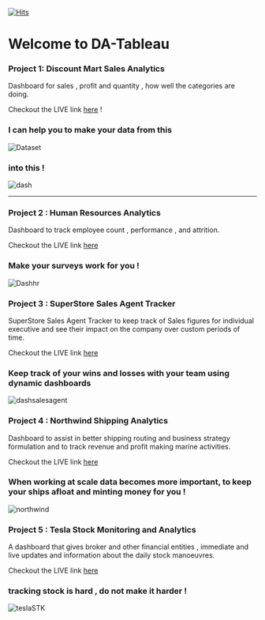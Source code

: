 [![Hits](https://hits.seeyoufarm.com/api/count/incr/badge.svg?url=https%3A%2F%2Fgithub.com%2FGhaiyur%2FDA-Tableau&count_bg=%23000000&title_bg=%23000000&icon=&icon_color=%23E7E7E7&title=Visitors&edge_flat=false)](https://hits.seeyoufarm.com)

# Welcome to DA-Tableau

### Project 1: Discount Mart Sales Analytics

Dashboard for sales , profit and quantity , how well the categories are doing. 

Checkout the LIVE link [here](https://public.tableau.com/views/DiscountMartSalesAnalytics_16251963203240/Dashboard?:language=en-US&:display_count=n&:origin=viz_share_link) !

### I can help you to make your data from this 

![Dataset](https://user-images.githubusercontent.com/26713317/124206649-615f0700-db01-11eb-80f3-db8f2c74b209.png)

### into this !

![dash](https://user-images.githubusercontent.com/26713317/124217163-6ded5a80-db15-11eb-8198-984c6a85179b.png)

---

### Project 2 : Human Resources Analytics 

Dashboard to track employee count , performance , and attrition.

Checkout the LIVE link [here](https://public.tableau.com/app/profile/ghaiyur/viz/GreenDestinationsHumanResourcesAnalytics/HRAnalytics)

### Make your surveys work for you !

![Dashhr](https://user-images.githubusercontent.com/26713317/124340072-49a28400-dbd0-11eb-9085-da3e4b26b212.png)

### Project 3 : SuperStore Sales Agent Tracker

SuperStore Sales Agent Tracker to keep track of Sales figures for individual executive and see their impact on the company over custom periods of time.

Checkout the LIVE link [here](https://public.tableau.com/app/profile/ghaiyur/viz/SuperStoreSalesAgentTracker_16252897490430/SalesAgentTracker)

### Keep track of your wins and losses with your team using dynamic dashboards 

![dashsalesagent](https://user-images.githubusercontent.com/26713317/124344101-21c21900-dbee-11eb-9629-75a3afb04bd4.png)

### Project 4 : Northwind Shipping Analytics 

Dashboard to assist in better shipping routing and business strategy formulation and to track revenue and profit making marine activities.

Checkout the LIVE link [here](https://public.tableau.com/app/profile/ghaiyur/viz/NorthwindShippingAnalytics_16253748982950/ShippingAnalytics)

### When working at scale data becomes more important, to keep your ships afloat and minting money for you !

![northwind](https://user-images.githubusercontent.com/26713317/124374812-e3932b00-dcbb-11eb-9060-bb9e855a0d8d.png)

### Project 5 : Tesla Stock Monitoring and Analytics 

A dashboard that gives broker and other financial entities , immediate and live updates and information about the daily stock manoeuvres.

Checkout the LIVE link [here](https://public.tableau.com/app/profile/ghaiyur/viz/NorthwindShippingAnalytics_16253748982950/ShippingAnalytics)

### tracking stock is hard , do not make it harder !

![teslaSTK](https://user-images.githubusercontent.com/26713317/124403275-2bb15c80-dd53-11eb-97b7-39ff2e67d065.png)









